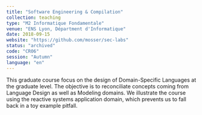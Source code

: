 ```yaml
---
title: "Software Engineering & Compilation"
collection: teaching
type: "M2 Informatique Fondamentale"
venue: "ENS Lyon, Départment d'Informatique"
date: 2018-09-15
website: "https://github.com/mosser/sec-labs"
status: "archived"
code: "CR06"
session: "Autumn"
language: "en"
---
```


This graduate course focus on the design of Domain-Specific
Languages at the graduate level. The objective
is to reconciliate concepts coming from Language Design as well
as Modeling domains. We illustrate the course using the reactive
systems application domain, which prevents us to fall back in a
toy example pitfall.
